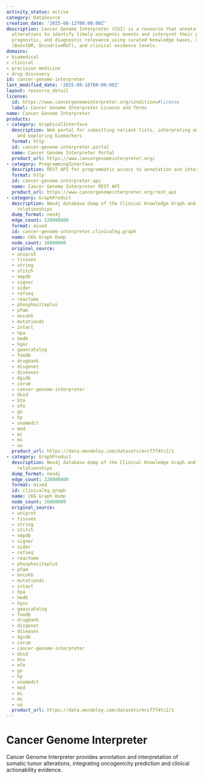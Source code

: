 ```yaml
---
activity_status: active
category: DataSource
creation_date: '2025-08-12T00:00:00Z'
description: Cancer Genome Interpreter (CGI) is a resource that annotates tumor genomic
  alterations to identify likely oncogenic events and interpret their potential therapeutic,
  prognostic, and diagnostic relevance using curated knowledge bases, machine learning
  (BoostDM, OncodriveMUT), and clinical evidence levels.
domains:
- biomedical
- clinical
- precision medicine
- drug discovery
id: cancer-genome-interpreter
last_modified_date: '2025-09-16T00:00:00Z'
layout: resource_detail
license:
  id: https://www.cancergenomeinterpreter.org/conditions#license
  label: Cancer Genome Interpreter License and Terms
name: Cancer Genome Interpreter
products:
- category: GraphicalInterface
  description: Web portal for submitting variant lists, interpreting oncogenicity,
    and exploring biomarkers
  format: http
  id: cancer-genome-interpreter.portal
  name: Cancer Genome Interpreter Portal
  product_url: https://www.cancergenomeinterpreter.org/
- category: ProgrammingInterface
  description: REST API for programmatic access to annotation and interpretation endpoints
  format: http
  id: cancer-genome-interpreter.api
  name: Cancer Genome Interpreter REST API
  product_url: https://www.cancergenomeinterpreter.org/rest_api
- category: GraphProduct
  description: Neo4j database dump of the Clinical Knowledge Graph and additional
    relationships
  dump_format: neo4j
  edge_count: 220000000
  format: mixed
  id: cancer-genome-interpreter.clinicalkg.graph
  name: CKG Graph Dump
  node_count: 16000000
  original_source:
  - uniprot
  - tissues
  - string
  - stitch
  - smpdb
  - signor
  - sider
  - refseq
  - reactome
  - phosphositeplus
  - pfam
  - oncokb
  - mutationds
  - intact
  - hpa
  - hmdb
  - hgnc
  - gwascatalog
  - foodb
  - drugbank
  - disgenet
  - diseases
  - dgidb
  - corum
  - cancer-genome-interpreter
  - doid
  - bto
  - efo
  - go
  - hp
  - snomedct
  - mod
  - mi
  - ms
  - uo
  product_url: https://data.mendeley.com/datasets/mrcf7f4tc2/1
- category: GraphProduct
  description: Neo4j database dump of the Clinical Knowledge Graph and additional
    relationships
  dump_format: neo4j
  edge_count: 220000000
  format: mixed
  id: clinicalkg.graph
  name: CKG Graph Dump
  node_count: 16000000
  original_source:
  - uniprot
  - tissues
  - string
  - stitch
  - smpdb
  - signor
  - sider
  - refseq
  - reactome
  - phosphositeplus
  - pfam
  - oncokb
  - mutationds
  - intact
  - hpa
  - hmdb
  - hgnc
  - gwascatalog
  - foodb
  - drugbank
  - disgenet
  - diseases
  - dgidb
  - corum
  - cancer-genome-interpreter
  - doid
  - bto
  - efo
  - go
  - hp
  - snomedct
  - mod
  - mi
  - ms
  - uo
  product_url: https://data.mendeley.com/datasets/mrcf7f4tc2/1
---
```

# Cancer Genome Interpreter

Cancer Genome Interpreter provides annotation and interpretation of somatic tumor alterations, integrating oncogenicity prediction and clinical actionability evidence.